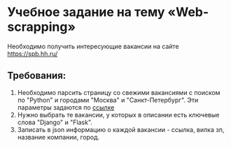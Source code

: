 # Учебное задание на тему «Web-scrapping» 

Необходимо получить интересующие вакансии на сайте https://spb.hh.ru/

## Требования:

1. Необходимо парсить страницу со свежими вакансиями с поиском по "Python" и городами "Москва" и "Санкт-Петербург". Эти параметры задаются по [ссылке](https://spb.hh.ru/search/vacancy?text=python&area=1&area=2)
2. Нужно выбрать те вакансии, у которых в описании есть ключевые слова "Django" и "Flask".
3. Записать в json информацию о каждой вакансии - ссылка, вилка зп, название компании, город.
